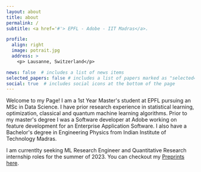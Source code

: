 ```yaml
---
layout: about
title: about
permalink: /
subtitle: <a href='#'> EPFL - Adobe - IIT Madras</a>.

profile:
  align: right
  image: potrait.jpg
  address: >
    <p> Lausanne, Switzerland</p>

news: false  # includes a list of news items
selected_papers: false # includes a list of papers marked as "selected={true}"
social: true  # includes social icons at the bottom of the page
---
```


Welcome to my Page! I am a 1st Year Master's student at EPFL pursuing an MSc in Data Science. I have prior research experience in statistical learning, optimization, classical and quantum machine learning algorithms. Prior to my master's degree I was a Software developer at Adobe working on feature development for an Enterprise Application Software. I also have a Bachelor's degree in Engineering Physics from Indian Institute of Technology Madras.

I am currentlty seeking ML Research Engineer and Quantitative Research internship roles for the summer of 2023. You can checkout my [Preprints here](https://arvind6599.github.io/publications/).

